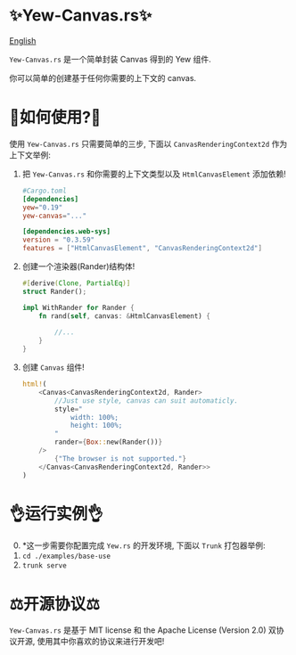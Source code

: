# ✨Yew-Canvas.rs✨
[English](./README.md)

`Yew-Canvas.rs` 是一个简单封装 Canvas 得到的 Yew 组件.

你可以简单的创建基于任何你需要的上下文的 canvas.

# 📑如何使用?📑
使用 `Yew-Canvas.rs` 只需要简单的三步, 下面以 `CanvasRenderingContext2d` 作为上下文举例:

1. 把 `Yew-Canvas.rs` 和你需要的上下文类型以及 `HtmlCanvasElement` 添加依赖!
    ```toml
    #Cargo.toml
    [dependencies]
    yew="0.19"
    yew-canvas="..."

    [dependencies.web-sys]
    version = "0.3.59"
    features = ["HtmlCanvasElement", "CanvasRenderingContext2d"]
    ```

1. 创建一个渲染器(Rander)结构体!
    ```rust
    #[derive(Clone, PartialEq)]
    struct Rander();

    impl WithRander for Rander {
        fn rand(self, canvas: &HtmlCanvasElement) {
            
            //...
        }
    }
    ```

1. 创建 `Canvas` 组件!
    ```rust
    html!(
        <Canvas<CanvasRenderingContext2d, Rander>
            //Just use style, canvas can suit automaticly.
            style="
                width: 100%;
                height: 100%;
            "
            rander={Box::new(Rander())}
        />
            {"The browser is not supported."}
        </Canvas<CanvasRenderingContext2d, Rander>>
    )
    ```

# 👌运行实例👌

0. *这一步需要你配置完成 `Yew.rs` 的开发环境, 下面以 `Trunk` 打包器举例:
1. `cd ./examples/base-use`
2. `trunk serve`

# ⚖️开源协议⚖️

`Yew-Canvas.rs` 是基于 MIT license 和 the Apache License (Version 2.0) 双协议开源, 使用其中你喜欢的协议来进行开发吧!